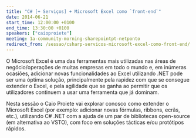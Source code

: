 ```yaml
---
title: "C# [+ Serviços] + Microsoft Excel como `front-end`"
date: 2014-06-21
start_time: 12:00:00 +0100
end_time: 13:30:00 +0100
speakers: ["caioproiete"]
meeting: 1a-community-morning-sharepointpt-netponto
redirect_from: /sessao/csharp-servicos-microsoft-excel-como-front-end/
---
```

O Microsoft Excel é uma das ferramentas mais utilizadas nas áreas de negócio/operações de muitas empresas em todo o mundo e, em inúmeras ocasiões, adicionar novas funcionalidades ao Excel utilizando .NET pode ser uma óptima solução, principalmente pela rapidez com que se consegue extender o Excel, e pela agilidade que se ganha ao permitir que os utilizadores continuem a usar uma ferramenta que já dominam.

Nesta sessão o Caio Proiete vai explorar conosco como extender o Microsoft Excel (por exemplo: adicionar novas fórmulas, ribbons, ecrãs, etc.), utilizando C# .NET com a ajuda de um par de bibliotecas open-source (em alternativa ao VSTO), com foco em soluções tácticas e/ou protótipos rápidos.

